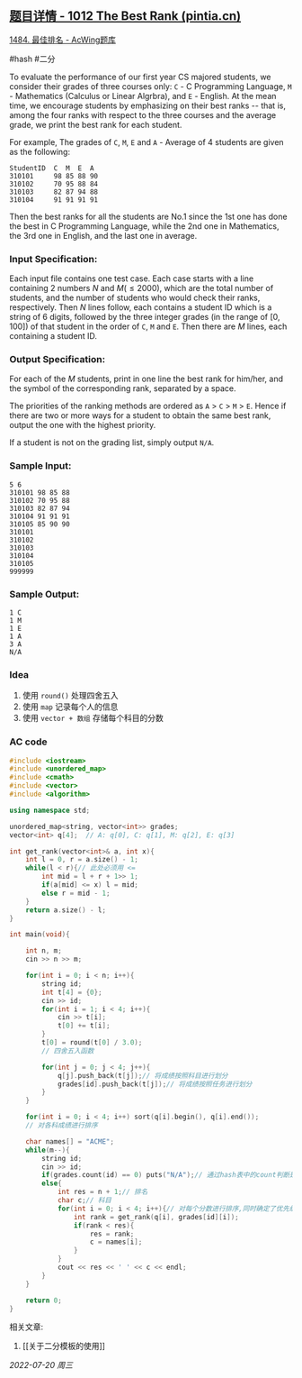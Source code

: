 ## [题目详情 - 1012 The Best Rank (pintia.cn)](https://pintia.cn/problem-sets/994805342720868352/problems/994805502658068480)

[1484. 最佳排名 - AcWing题库](https://www.acwing.com/problem/content/1486/)

#hash #二分

To evaluate the performance of our first year CS majored students, we consider their grades of three courses only: `C` - C Programming Language, `M` - Mathematics (Calculus or Linear Algrbra), and `E` - English. At the mean time, we encourage students by emphasizing on their best ranks -- that is, among the four ranks with respect to the three courses and the average grade, we print the best rank for each student.

For example, The grades of `C`, `M`, `E` and `A` - Average of 4 students are given as the following:

```
StudentID  C  M  E  A
310101     98 85 88 90
310102     70 95 88 84
310103     82 87 94 88
310104     91 91 91 91
```

Then the best ranks for all the students are No.1 since the 1st one has done the best in C Programming Language, while the 2nd one in Mathematics, the 3rd one in English, and the last one in average.

### Input Specification:

Each input file contains one test case. Each case starts with a line containing 2 numbers $N$ and $M (≤2000)$, which are the total number of students, and the number of students who would check their ranks, respectively. Then $N$ lines follow, each contains a student ID which is a string of 6 digits, followed by the three integer grades (in the range of [0, 100]) of that student in the order of `C`, `M` and `E`. Then there are $M$ lines, each containing a student ID.

### Output Specification:

For each of the $M$ students, print in one line the best rank for him/her, and the symbol of the corresponding rank, separated by a space.

The priorities of the ranking methods are ordered as `A` > `C` > `M` > `E`. Hence if there are two or more ways for a student to obtain the same best rank, output the one with the highest priority.

If a student is not on the grading list, simply output `N/A`.

### Sample Input:

```in
5 6
310101 98 85 88
310102 70 95 88
310103 82 87 94
310104 91 91 91
310105 85 90 90
310101
310102
310103
310104
310105
999999
```

### Sample Output:

```out
1 C
1 M
1 E
1 A
3 A
N/A
```

### Idea

1. 使用 `round()` 处理四舍五入
2. 使用 `map` 记录每个人的信息
3. 使用 `vector + 数组` 存储每个科目的分数

### AC code

```cpp
#include <iostream>
#include <unordered_map>
#include <cmath>
#include <vector>
#include <algorithm>

using namespace std;

unordered_map<string, vector<int>> grades;
vector<int> q[4];  // A: q[0], C: q[1], M: q[2], E: q[3]

int get_rank(vector<int>& a, int x){
    int l = 0, r = a.size() - 1;
    while(l < r){// 此处必须用 <=
        int mid = l + r + 1>> 1;
        if(a[mid] <= x) l = mid;
        else r = mid - 1;
    }
    return a.size() - l;
}

int main(void){

    int n, m;
    cin >> n >> m;

    for(int i = 0; i < n; i++){
        string id;
        int t[4] = {0};
        cin >> id;
        for(int i = 1; i < 4; i++){
            cin >> t[i];
            t[0] += t[i];
        }
        t[0] = round(t[0] / 3.0);
        // 四舍五入函数

        for(int j = 0; j < 4; j++){
            q[j].push_back(t[j]);// 将成绩按照科目进行划分
            grades[id].push_back(t[j]);// 将成绩按照任务进行划分
        }
    }

    for(int i = 0; i < 4; i++) sort(q[i].begin(), q[i].end());
    // 对各科成绩进行排序

    char names[] = "ACME";
    while(m--){
        string id;
        cin >> id;
        if(grades.count(id) == 0) puts("N/A");// 通过hash表中的count判断是否存在
        else{
            int res = n + 1;// 排名
            char c;// 科目
            for(int i = 0; i < 4; i++){// 对每个分数进行排序,同时确定了优先级
                int rank = get_rank(q[i], grades[id][i]);
                if(rank < res){
                    res = rank;
                    c = names[i];
                }
            }
            cout << res << ' ' << c << endl;
        }
    }

    return 0;
}
```
相关文章:
1. [[关于二分模板的使用]]


*2022-07-20 周三*